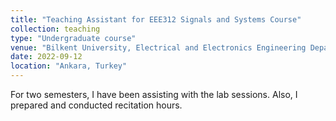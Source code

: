 ```yaml
---
title: "Teaching Assistant for EEE312 Signals and Systems Course"
collection: teaching
type: "Undergraduate course"
venue: "Bilkent University, Electrical and Electronics Engineering Department"
date: 2022-09-12
location: "Ankara, Turkey"
---
```


For two semesters, I have been assisting with the lab sessions. Also, I prepared and conducted recitation hours.
